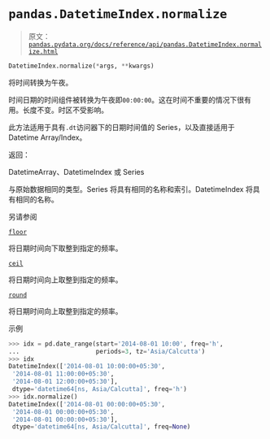 # `pandas.DatetimeIndex.normalize`

> 原文：[`pandas.pydata.org/docs/reference/api/pandas.DatetimeIndex.normalize.html`](https://pandas.pydata.org/docs/reference/api/pandas.DatetimeIndex.normalize.html)

```py
DatetimeIndex.normalize(*args, **kwargs)
```

将时间转换为午夜。

时间日期的时间组件被转换为午夜即`00:00:00`。这在时间不重要的情况下很有用。长度不变。时区不受影响。

此方法适用于具有`.dt`访问器下的日期时间值的 Series，以及直接适用于 Datetime Array/Index。

返回：

DatetimeArray、DatetimeIndex 或 Series

与原始数据相同的类型。Series 将具有相同的名称和索引。DatetimeIndex 将具有相同的名称。

另请参阅

[`floor`](https://pandas.pydata.org/docs/reference/api/pandas.DatetimeIndex.floor.html "pandas.DatetimeIndex.floor")

将日期时间向下取整到指定的频率。

[`ceil`](https://pandas.pydata.org/docs/reference/api/pandas.DatetimeIndex.ceil.html "pandas.DatetimeIndex.ceil")

将日期时间向上取整到指定的频率。

[`round`](https://pandas.pydata.org/docs/reference/api/pandas.DatetimeIndex.round.html "pandas.DatetimeIndex.round")

将日期时间向上取整到指定的频率。

示例

```py
>>> idx = pd.date_range(start='2014-08-01 10:00', freq='h',
...                     periods=3, tz='Asia/Calcutta')
>>> idx
DatetimeIndex(['2014-08-01 10:00:00+05:30',
 '2014-08-01 11:00:00+05:30',
 '2014-08-01 12:00:00+05:30'],
 dtype='datetime64[ns, Asia/Calcutta]', freq='h')
>>> idx.normalize()
DatetimeIndex(['2014-08-01 00:00:00+05:30',
 '2014-08-01 00:00:00+05:30',
 '2014-08-01 00:00:00+05:30'],
 dtype='datetime64[ns, Asia/Calcutta]', freq=None) 
```
